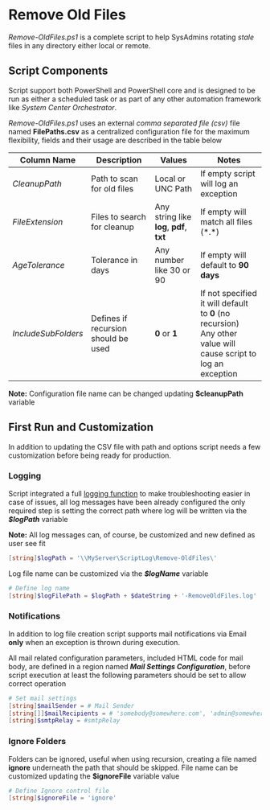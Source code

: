 # Remove Old Files

*Remove-OldFiles.ps1* is a complete script to help SysAdmins rotating *stale* files in any directory either local or remote.

## Script Components

Script support both PowerShell and PowerShell core and is designed to be run as either a scheduled task or as part of any other automation framework like *System Center Orchestrator*.

*Remove-OldFiles.ps1* uses an external *comma separated file (csv)* file named **FilePaths.csv** as a centralized configuration file for the maximum flexibility, fields and their usage are described in the table below

| Column Name         | **Description**                     | **Values**                                | Notes                                                        |
| ------------------- | ----------------------------------- | ----------------------------------------- | ------------------------------------------------------------ |
| *CleanupPath*       | Path to scan for old files          | Local or UNC Path                         | If empty script will log an exception                        |
| *FileExtension*     | Files to search for cleanup         | Any string like **log**, **pdf**, **txt** | If empty will match all files (\*.\*)                        |
| *AgeTolerance*      | Tolerance in days                   | Any number like 30 or 90                  | If empty will default to **90 days**                         |
| *IncludeSubFolders* | Defines if recursion should be used | **0** or **1**                            | If not specified it will default to **0** (no recursion)<br /> Any other value will cause script to log an exception |

**Note:** Configuration file name can be changed updating **$cleanupPath** variable

## First Run and Customization

In addition to updating the CSV file with path and options script needs a few customization before being ready for production.

### Logging

Script integrated a full [logging function](https://github.com/PsCustomObject/New-LogEntry) to make troubleshooting easier in case of issues, all log messages have been already configured the only required step is setting the correct path where log will be written via the ***$logPath*** variable

**Note:** All log messages can, of course, be customized and new defined as user see fit

```powershell
[string]$logPath = '\\MyServer\ScriptLog\Remove-OldFiles\'
```

Log file name can be customized via the ***$logName*** variable

```powershell
# Define log name
[string]$logFilePath = $logPath + $dateString + '-RemoveOldFiles.log'
```

### Notifications

In addition to log file creation script supports mail notifications via Email **only** when an exception is thrown during execution.

All mail related configuration parameters, included HTML code for mail body, are defined in a region named ***Mail Settings Configuration***, before script execution at least the following parameters should be set to allow correct operation

```powershell
# Set mail settings
[string]$mailSender = # Mail Sender
[string[]]$mailRecipients = # 'somebody@somewhere.com', 'admin@somewhere.com'
[string]$smtpRelay = #smtpRelay
```

### Ignore Folders

Folders can be ignored, useful when using recursion, creating a file named **ignore** underneath the path that should be skipped. File name can be customized updating the **$ignoreFile** variable value

```powershell
# Define Ignore control file
[string]$ignoreFile = 'ignore'
```

